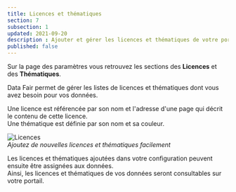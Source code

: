 ```yaml
---
title: Licences et thématiques
section: 7
subsection: 1
updated: 2021-09-20
description : Ajouter et gérer les licences et thématiques de votre portail
published: false
---
```

Sur la page des paramètres vous retrouvez les sections des **Licences** et des **Thématiques**.  

Data Fair permet de gérer les listes de licences et thématiques dont vous avez besoin pour vos données.

Une licence est référencée par son nom et l'adresse d'une page qui décrit le contenu de cette licence.  
Une thématique est définie par son nom et sa couleur.

![Licences](./images/user-guide/licence-thematics.jpg)  
*Ajoutez de nouvelles licences et thématiques facilement*

Les licences et thématiques ajoutées dans votre configuration peuvent ensuite être assignées aux données.  
Ainsi, les licences et thématiques de vos données seront consultables sur votre portail.
